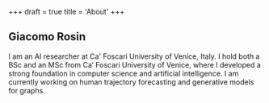 +++
draft = true
title = 'About'
+++

## Giacomo Rosin

I am an AI researcher at Ca' Foscari University of Venice, Italy.
I hold both a BSc and an MSc from Ca’ Foscari University of Venice,
where I developed a strong foundation in computer science and artificial
intelligence.
I am currently working on human trajectory forecasting and
generative models for graphs.
